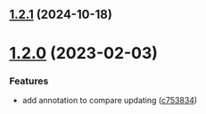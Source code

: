 ## [1.2.1](https://github.com/wow-actions/contributors-list/compare/v1.2.0...v1.2.1) (2024-10-18)

# [1.2.0](https://github.com/wow-actions/contributors-list/compare/v1.1.1...v1.2.0) (2023-02-03)


### Features

* add annotation to compare updating ([c753834](https://github.com/wow-actions/contributors-list/commit/c7538343771754b2a9723afd2ada4090a0ceefa9))
